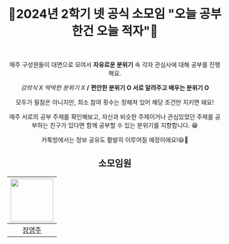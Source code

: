 <div align=center>
<h1> 📝2024년 2학기 넷 공식 소모임 "오늘 공부한건 오늘 적자"📝 </h1>

<br/>

매주 구성원들이 대면으로 모여서 **자유로운 분위기** 속 각자 관심사에 대해 공부를 진행해요.

*강의식 X 딱딱한 분위기 X* **/** **편안한 분위기 O 서로 알려주고 배우는 분위기 O**

모두가 필참은 아니지만, 최소 참여 횟수는 정해져 있어 해당 조건만 지키면 돼요!

매주 서로의 공부 주제를 확인해보고, 자신과 비슷한 주제이거나
관심있었던 주제를 공부하는 친구가 있다면 함께 공부할 수 있는 분위기를 지향합니다. 😁


카톡방에서는 정보 공유도 활발히 이루어질 예정이에요!😆🔗


<h2> 소모임원 </h2>

|<img src="https://avatars.githubusercontent.com/u/111039206?v=4" width="100"/>|
|:---:|
|[장영주](https://github.com/youngju6143/)|
